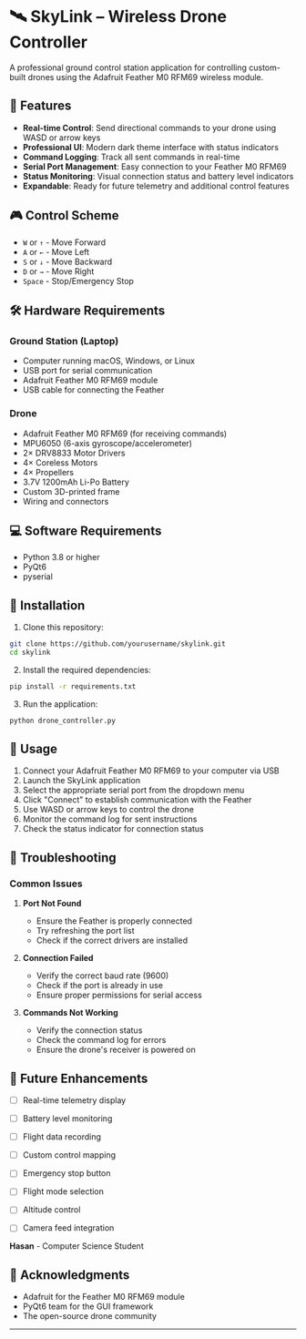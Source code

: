 # 🛰️ SkyLink – Wireless Drone Controller

A professional ground control station application for controlling custom-built drones using the Adafruit Feather M0 RFM69 wireless module.

## 🌟 Features

- **Real-time Control**: Send directional commands to your drone using WASD or arrow keys
- **Professional UI**: Modern dark theme interface with status indicators
- **Command Logging**: Track all sent commands in real-time
- **Serial Port Management**: Easy connection to your Feather M0 RFM69
- **Status Monitoring**: Visual connection status and battery level indicators
- **Expandable**: Ready for future telemetry and additional control features

## 🎮 Control Scheme

- `W` or `↑` - Move Forward
- `A` or `←` - Move Left
- `S` or `↓` - Move Backward
- `D` or `→` - Move Right
- `Space` - Stop/Emergency Stop

## 🛠️ Hardware Requirements

### Ground Station (Laptop)
- Computer running macOS, Windows, or Linux
- USB port for serial communication
- Adafruit Feather M0 RFM69 module
- USB cable for connecting the Feather

### Drone
- Adafruit Feather M0 RFM69 (for receiving commands)
- MPU6050 (6-axis gyroscope/accelerometer)
- 2× DRV8833 Motor Drivers
- 4× Coreless Motors
- 4× Propellers
- 3.7V 1200mAh Li-Po Battery
- Custom 3D-printed frame
- Wiring and connectors

## 💻 Software Requirements

- Python 3.8 or higher
- PyQt6
- pyserial

## 🚀 Installation

1. Clone this repository:
```bash
git clone https://github.com/yourusername/skylink.git
cd skylink
```

2. Install the required dependencies:
```bash
pip install -r requirements.txt
```

3. Run the application:
```bash
python drone_controller.py
```

## 🔌 Usage

1. Connect your Adafruit Feather M0 RFM69 to your computer via USB
2. Launch the SkyLink application
3. Select the appropriate serial port from the dropdown menu
4. Click "Connect" to establish communication with the Feather
5. Use WASD or arrow keys to control the drone
6. Monitor the command log for sent instructions
7. Check the status indicator for connection status

## 🔧 Troubleshooting

### Common Issues

1. **Port Not Found**
   - Ensure the Feather is properly connected
   - Try refreshing the port list
   - Check if the correct drivers are installed

2. **Connection Failed**
   - Verify the correct baud rate (9600)
   - Check if the port is already in use
   - Ensure proper permissions for serial access

3. **Commands Not Working**
   - Verify the connection status
   - Check the command log for errors
   - Ensure the drone's receiver is powered on

## 🔮 Future Enhancements

- [ ] Real-time telemetry display
- [ ] Battery level monitoring
- [ ] Flight data recording
- [ ] Custom control mapping
- [ ] Emergency stop button
- [ ] Flight mode selection
- [ ] Altitude control
- [ ] Camera feed integration


**Hasan** - Computer Science Student

## 🙏 Acknowledgments

- Adafruit for the Feather M0 RFM69 module
- PyQt6 team for the GUI framework
- The open-source drone community

---

